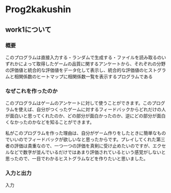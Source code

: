 # Prog2kakushin
## work1について
### 概要

このプログラムは直接入力する・ランダムで生成する・ファイルを読み取るのいずれかによって取得したゲームの品質に関するアンケートから、それぞれの分野の評価値と統合的な評価値をデータ化して表示し、統合的な評価値のヒストグラムと相関係数のヒートマップに相関係数一覧を表示するプログラムである

### なぜこれを作ったのか

このプログラムはゲームのアンケートに対して使うことができます。このプログラムを使えば、自分がつくったゲームに対するフィードバックからどれだけの人が面白いと思ってくれたのか、どの部分が面白かったのか、逆にどの部分が面白くなかったのかなどを知ることができます。

私がこのプログラムを作った理由は、自分がゲーム作りをしたときに簡単なものでいいのでフィードバックが欲しいなと思ったからです。プレイしてくれた第三者の評価は貴重なので、一つ一つの評価を真剣に受け止めたいのですが、エクセルなどで数字が並んでいるだけではあまり評価されているという感覚がしないと思ったので、一目でわかるヒストグラムなどを作りたいと思いました。

### 入力と出力

入力
